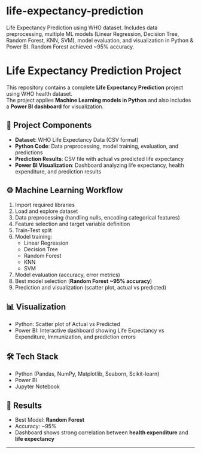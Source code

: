 # life-expectancy-prediction
Life Expectancy Prediction using WHO dataset. Includes data preprocessing, multiple ML models (Linear Regression, Decision Tree, Random Forest, KNN, SVM), model evaluation, and visualization in Python &amp; Power BI. Random Forest achieved ~95% accuracy.

# Life Expectancy Prediction Project

This repository contains a complete **Life Expectancy Prediction** project using WHO health dataset.  
The project applies **Machine Learning models in Python** and also includes a **Power BI dashboard** for visualization.  

## 📂 Project Components
- **Dataset**: WHO Life Expectancy Data (CSV format)  
- **Python Code**: Data preprocessing, model training, evaluation, and predictions  
- **Prediction Results**: CSV file with actual vs predicted life expectancy  
- **Power BI Visualization**: Dashboard analyzing life expectancy, health expenditure, and prediction results  

## ⚙️ Machine Learning Workflow
1. Import required libraries  
2. Load and explore dataset  
3. Data preprocessing (handling nulls, encoding categorical features)  
4. Feature selection and target variable definition  
5. Train-Test split  
6. Model training:
   - Linear Regression  
   - Decision Tree  
   - Random Forest  
   - KNN  
   - SVM  
7. Model evaluation (accuracy, error metrics)  
8. Best model selection (**Random Forest ~95% accuracy**)  
9. Prediction and visualization (scatter plot, actual vs predicted)  

## 📊 Visualization
- Python: Scatter plot of Actual vs Predicted  
- Power BI: Interactive dashboard showing Life Expectancy vs Expenditure, Immunization, and prediction errors  

## 🛠️ Tech Stack
- Python (Pandas, NumPy, Matplotlib, Seaborn, Scikit-learn)  
- Power BI  
- Jupyter Notebook  

## 🚀 Results
- Best Model: **Random Forest**  
- Accuracy: ~95%  
- Dashboard shows strong correlation between **health expenditure** and **life expectancy**  

---
